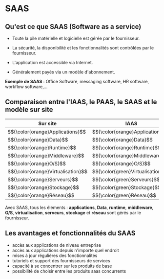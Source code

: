 # SAAS

## Qu'est ce que SAAS (Software as a service)

- Toute la pile matérielle et logicielle est gérée par le fournisseur.

- La sécurité, la disponibilité et les fonctionnalités sont contrôlées par le fournisseur.

- L'application est accessible via Internet.

- Généralement payés via un modèle d'abonnement.

**Exemple de SAAS** : Office Software, messaging software, HR software, workflow software,...

## Comparaison entre l'IAAS, le PAAS, le SAAS et le modèle sur site

<table>
  <thead>
    <tr>
      <th>Sur site</th>
      <th>IAAS</th>
      <th>PAAS</th>
      <th>SAAS</th>
    </tr>
  </thead>
  <tbody>
    <tr>
      <td>$${\color{orange}Applications}$$</td>
      <td>$${\color{orange}Applications}$$</td>
      <td>$${\color{orange}Applications}$$</td>
      <td>$${\color{green}Applications}$$</td>
    </tr>
    <tr>
      <td>$${\color{orange}Data}$$</td>
      <td>$${\color{orange}Data}$$</td>
      <td>$${\color{orange}Data}$$</td>
      <td>$${\color{green}Data}$$</td>
    </tr>
    <tr>
      <td>$${\color{orange}Runtime}$$</td>
      <td>$${\color{orange}Runtime}$$</td>
      <td>$${\color{green}Runtime}$$</td>
      <td>$${\color{green}Runtime}$$</td>
    </tr>
    <tr>
      <td>$${\color{orange}Middleware}$$</td>
      <td>$${\color{orange}Middleware}$$</td>
      <td>$${\color{green}Middleware}$$</td>
      <td>$${\color{green}Middleware}$$</td>
    </tr>
    <tr>
      <td>$${\color{orange}O/S}$$</td>
      <td>$${\color{orange}O/S}$$</td>
      <td>$${\color{green}O/S}$$</td>
      <td>$${\color{green}O/S}$$</td>
    </tr>
    <tr>
      <td>$${\color{orange}Virtualisation}$$</td>
      <td>$${\color{green}Virtualisation}$$</td>
      <td>$${\color{green}Virtualisation}$$</td>
      <td>$${\color{green}Virtualisation}$$</td>
    </tr>
    <tr>
      <td>$${\color{orange}Serveurs}$$</td>
      <td>$${\color{green}Serveurs}$$</td>
      <td>$${\color{green}Serveurs}$$</td>
      <td>$${\color{green}Serveurs}$$</td>
    </tr>
    <tr>
      <td>$${\color{orange}Stockage}$$</td>
      <td>$${\color{green}Stockage}$$</td>
      <td>$${\color{green}Stockage}$$</td>
      <td>$${\color{green}Stockage}$$</td>
    </tr>
    <tr>
      <td>$${\color{orange}Réseau}$$</td>
      <td>$${\color{green}Réseau}$$</td>
      <td>$${\color{green}Réseau}$$</td>
      <td>$${\color{green}Réseau}$$</td>
    </tr>
  </tbody>
</table>

Avec SAAS, tous les éléments : **applications**, **Data**, **runtime**, **middleware**, **O/S**, **virtualisation**, **serveurs**, **stockage** et **réseau** sont gérés par le fournisseur.

## Les avantages et fonctionnalités du SAAS

- accès aux applications de niveau entreprise
- accès aux applications depuis n'importe quel endroit
- mises à jour régulières des fonctionnalités
- tutoriels et support des fournisseurs de services
- capacité à se concentrer sur les produits de base
- possibilité de choisir entre les produits saas concurrents
